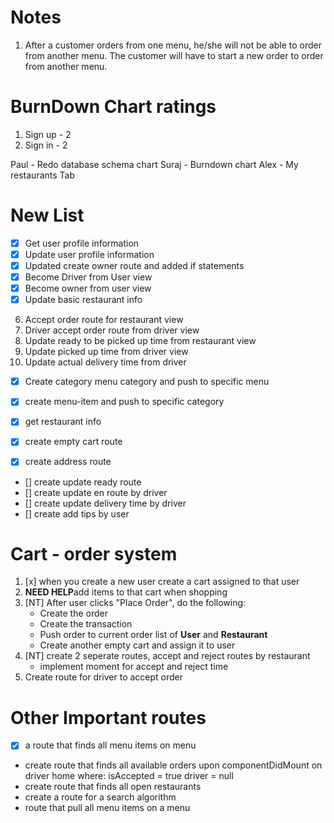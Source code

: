 # Notes
1. After a customer orders from one menu, he/she will not be able to order from another menu. The customer will have to start a new order to order from another menu.



# BurnDown Chart ratings

1. Sign up - 2
2. Sign in - 2


Paul - Redo database schema chart
Suraj - Burndown chart
Alex - My restaurants Tab




# New List

- [x] Get user profile information
- [x] Update user profile information
- [x] Updated create owner route and added if statements
- [x] Become Driver from User view
- [x] Become owner from user view
- [x] Update basic restaurant info
6. Accept order route for restaurant view
7. Driver accept order route from driver view
8. Update ready to be picked up time from restaurant view
9. Update picked up time from driver view
10. Update actual delivery time from driver


- [x] Create category menu category and push to specific menu

- [x] create menu-item and push to specific category
- [x] get restaurant info
- [x] create empty cart route
- [x] create address route
- [] create update ready route
- [] create update en route by driver
- [] create update delivery time by driver
- [] create add tips by user

# Cart - order system
1. [x] when you create a new user create a cart assigned to that user
2. **NEED HELP**add items to that cart when shopping
3. [NT] After user clicks "Place Order", do the following:
    - Create the order
    - Create the transaction
    - Push order to current order list of **User** and **Restaurant**
    - Create another empty cart and assign it to user 
4. [NT] create 2 seperate routes, accept and reject routes by restaurant
    - implement moment for accept and reject time
5. Create route for driver to accept order


# Other Important routes
- [x] a route that finds all menu items on menu
- create route that finds all available orders upon componentDidMount      on driver home where:
    isAccepted = true
    driver = null
- create route that finds all open restaurants 
- create a route for a search algorithm
- route that pull all menu items on a menu
